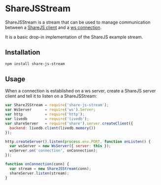 # ShareJSStream

ShareJSStream is a stream that can be used to manage communication between a
[ShareJS client][sharejs-client] and a [ws connection][ws-conn].

It is a basic drop-in implementation of the ShareJS example stream.

## Installation

```sh
npm install share-js-stream
```

## Usage

When a connection is established on a ws server, create a ShareJS server client
and tell it to listen on a ShareJSStream:

```javascript
var ShareJSStream = require('share-js-stream');
var WsServer      = require('ws').Server;
var http          = require('http');
var livedb        = require('livedb');
var shareServer   = require('share').server.createClient({
  backend: livedb.client(livedb.memory()) 
});

http.createServer().listen(process.env.PORT, function onListen() {
  var wsServer = new WsServer({ server: this });
  wsServer.on('connection', onConnection);
});

function onConnection(conn) {
  var stream = new ShareJSStream(conn);
  shareServer.listen(stream);
}
```

[sharejs-client]: https://github.com/share/ShareJS
[ws-conn]: https://github.com/einaros/ws/blob/master/doc/ws.md#class-wswebsocket
